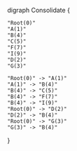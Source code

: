 digraph Consolidate {

    "Root(0)"
    "A(1)"
    "B(4)"
    "C(5)"
    "F(7)"
    "I(9)"
    "D(2)"
    "G(3)"

    "Root(0)" -> "A(1)"
    "A(1)" -> "B(4)"
    "B(4)" -> "C(5)"
    "B(4)" -> "F(7)"
    "B(4)" -> "I(9)"
    "Root(0)" -> "D(2)"
    "D(2)" -> "B(4)"
    "Root(0)" -> "G(3)"
    "G(3)" -> "B(4)"

}
